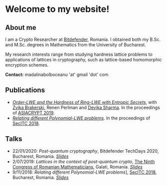 # Welcome to my website!

## About me
I am a Crypto Researcher at [Bitdefender](https://www.bitdefender.com/), Romania. I obtained both my B.Sc. and M.Sc. degrees in Mathematics from the University of Bucharest. 

My research interests range from studying hardness lattice problems to applications of lattices in cryptography, such as lattice-based homomorphic encryption schemes. 

**Contact:** madalinabolboceanu 'at' gmail 'dot' com

## Publications
- [*Order-LWE and the Hardness of Ring-LWE with Entropic Secrets*](https://eprint.iacr.org/2018/494.pdf), with [Zvika Brakerski](https://zvikab.bitbucket.io/), Renen Perlman and [Devika Sharma](https://www.weizmann.ac.il/pages/search/people?language=english&single=1&person_id=63146). In the proceedings of [ASIACRYPT 2019](https://asiacrypt.iacr.org/2019/).
- [*Relating different Polynomial-LWE problems*](https://eprint.iacr.org/2018/1035.pdf). In the proceedings of [SecITC 2018](https://link.springer.com/book/10.1007/978-3-030-12942-2).

## Talks
- 22/01/2020: *Post-quantum cryptography*, Bitdefender TechDays 2020, Bucharest, Romania. [*Slides*](https://mbolboceanu.github.io/talks/post-quantum-crypto.pdf)
- 2/07/2019: *Lattices in the context of post-quantum crypto*, [The Ninth Congress of Romanian Mathematicians](https://sites.google.com/view/congmatro9/home), Galati, Romania. [*Slides*](https://mbolboceanu.github.io/talks/lattices-in-the-context-of-pq-crypto.pdf)
- 9/11/2018: *Relating different Polynomial-LWE problems*], [SecITC 2018](https://link.springer.com/book/10.1007/978-3-030-12942-2), Bucharest, Romania. [*Slides*](https://mbolboceanu.github.io/talks/Relating-Polynomial-LWE-problems-slides.pdf)
